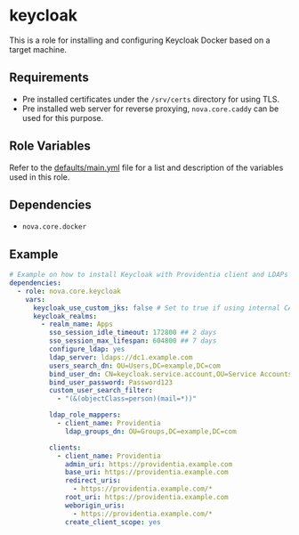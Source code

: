 # keycloak

This is a role for installing and configuring Keycloak Docker based on a target machine.

## Requirements

- Pre installed certificates under the `/srv/certs` directory for using TLS.
- Pre installed web server for reverse proxying, `nova.core.caddy` can be used for this purpose.

## Role Variables

Refer to the [defaults/main.yml](https://github.com/novateams/nova.core/blob/main/nova/core/roles/keycloak/defaults/main.yml) file for a list and description of the variables used in this role.

## Dependencies

- `nova.core.docker`

## Example

```yaml
# Example on how to install Keycloak with Providentia client and LDAPs (AD) group mapper
dependencies:
  - role: nova.core.keycloak
    vars:
      keycloak_use_custom_jks: false # Set to true if using internal CA that is not trusted by Keycloak by default
      keycloak_realms:
        - realm_name: Apps
          sso_session_idle_timeout: 172800 ## 2 days
          sso_session_max_lifespan: 604800 ## 7 days
          configure_ldap: yes
          ldap_server: ldaps://dc1.example.com
          users_search_dn: OU=Users,DC=example,DC=com
          bind_user_dn: CN=keycloak.service.account,OU=Service Accounts,DC=example,DC=com
          bind_user_password: Password123
          custom_user_search_filter:
            - "(&(objectClass=person)(mail=*))"

          ldap_role_mappers:
            - client_name: Providentia
              ldap_groups_dn: OU=Groups,DC=example,DC=com

          clients:
            - client_name: Providentia
              admin_uri: https://providentia.example.com
              base_uri: https://providentia.example.com
              redirect_uris:
                - https://providentia.example.com/*
              root_uri: https://providentia.example.com
              weborigin_uris:
                - https://providentia.example.com/*
              create_client_scope: yes
```
